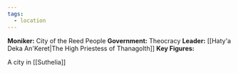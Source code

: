 ```yaml
---
tags:
  - location
---
```

**Moniker:** City of the Reed People
**Government:** Theocracy
**Leader:** [[Haty'a Deka An'Keret|The High Priestess of Thanagolth]]
**Key Figures:** 


A city in [[Suthelia]]
